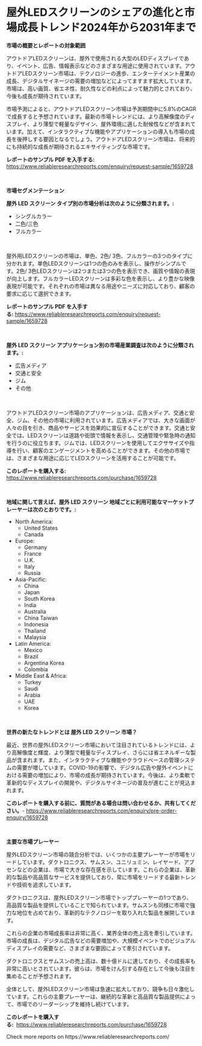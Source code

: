 <p><h1>屋外LEDスクリーンのシェアの進化と市場成長トレンド2024年から2031年まで</h1></p><p><strong>市場の概要とレポートの対象範囲</strong></p>
<p><p>アウトドアLEDスクリーンは、屋外で使用される大型のLEDディスプレイであり、イベント、広告、情報表示などのさまざまな用途に使用されています。アウトドアLEDスクリーン市場は、テクノロジーの進歩、エンターテイメント産業の成長、デジタルサイネージの需要の増加などによってますます拡大しています。市場は、高い画質、省エネ性、耐久性などの利点によって魅力的とされており、今後も成長が期待されています。</p><p>市場予測によると、アウトドアLEDスクリーン市場は予測期間中に5.8%のCAGRで成長すると予想されています。最新の市場トレンドには、より高解像度のディスプレイ、より薄型で軽量なデザイン、屋外環境に適した耐候性などが含まれています。加えて、インタラクティブな機能やアプリケーションの導入も市場の成長を後押しする要因となるでしょう。アウトドアLEDスクリーン市場は、将来的にも持続的な成長が期待されるエキサイティングな市場です。</p></p>
<p><strong>レポートのサンプル PDF を入手する:</strong> <a href="https://www.reliableresearchreports.com/enquiry/request-sample/1659728">https://www.reliableresearchreports.com/enquiry/request-sample/1659728</a></p>
<p>&nbsp;</p>
<p><strong>市場セグメンテーション</strong></p>
<p><strong>屋外 LED スクリーン タイプ別の市場分析は次のように分類されます。:</strong></p>
<p><ul><li>シングルカラー</li><li>二色/三色</li><li>フルカラー</li></ul></p>
<p>&nbsp;</p>
<p><p>屋外用LEDスクリーンの市場は、単色、2色/ 3色、フルカラーの3つのタイプに分かれます。単色LEDスクリーンは1つの色のみを表示し、操作がシンプルです。2色/ 3色LEDスクリーンは2つまたは3つの色を表示でき、画質や情報の表現が向上します。フルカラーLEDスクリーンは多彩な色を表示し、より豊かな映像表現が可能です。それぞれの市場は異なる用途やニーズに対応しており、顧客の要求に応じて選択できます。</p></p>
<p><strong>レポートのサンプル PDF を入手する:</strong>&nbsp;<a href="https://www.reliableresearchreports.com/enquiry/request-sample/1659728">https://www.reliableresearchreports.com/enquiry/request-sample/1659728</a></p>
<p>&nbsp;</p>
<p><strong> 屋外 LED スクリーン アプリケーション別の市場産業調査は次のように分類されます。:</strong></p>
<p><ul><li>広告メディア</li><li>交通と安全</li><li>ジム</li><li>その他</li></ul></p>
<p>&nbsp;</p>
<p><p>アウトドアLEDスクリーン市場のアプリケーションは、広告メディア、交通と安全、ジム、その他の市場に利用されています。広告メディアでは、大きな画面が人々の目を引き、商品やサービスを効果的に宣伝することができます。交通と安全では、LEDスクリーンは道路や街頭で情報を表示し、交通管理や緊急時の通知を行うのに役立ちます。ジムでは、LEDスクリーンを使用してエクササイズや指導を行い、顧客のエンゲージメントを高めることができます。その他の市場では、さまざまな用途に応じてLEDスクリーンを活用することが可能です。</p></p>
<p><strong>このレポートを購入する:</strong>&nbsp; <a href="https://www.reliableresearchreports.com/purchase/1659728">https://www.reliableresearchreports.com/purchase/1659728</a></p>
<p>&nbsp;</p>
<p><strong>地域に関して言えば、屋外 LED スクリーン 地域ごとに利用可能なマーケットプレーヤーは次のとおりです。:</strong></p>
<p><ul>
    <li>
        North America:
        <ul>
            <li>United States</li>
            <li>Canada</li>
        </ul>
    </li>
    <li>
        Europe:
        <ul>
            <li>Germany</li>
            <li>France</li>
            <li>U.K.</li>
            <li>Italy</li>
            <li>Russia</li>
        </ul>
    </li>
    <li>
        Asia-Pacific:
        <ul>
            <li>China</li>
            <li>Japan</li>
            <li>South Korea</li>
            <li>India</li>
            <li>Australia</li>
            <li>China Taiwan</li>
            <li>Indonesia</li>
            <li>Thailand</li>
            <li>Malaysia</li>
        </ul>
    </li>
    <li>
        Latin America:
        <ul>
            <li>Mexico</li>
            <li>Brazil</li>
            <li>Argentina Korea</li>
            <li>Colombia</li>
        </ul>
    </li>
    <li>
        Middle East & Africa:
        <ul>
            <li>Turkey</li>
            <li>Saudi</li>
            <li>Arabia</li>
            <li>UAE</li>
            <li>Korea</li>
        </ul>
    </li>
    </ul></p>
<p>&nbsp;</p>
<p><strong>世界の新たなトレンドとは 屋外 LED スクリーン 市場？</strong></p>
<p><p>最近、世界の屋外LEDスクリーン市場において注目されているトレンドには、より高解像度と輝度、より薄型で軽量なディスプレイ、さらには省エネルギーな製品が含まれます。また、インタラクティブな機能やクラウドベースの管理システムの需要が増しています。COVID-19の影響で、デジタル広告や屋外イベントにおける需要の増加により、市場の成長が期待されています。今後は、より柔軟で革新的なディスプレイの開発や、デジタルサイネージの普及が進むことが見込まれます。</p></p>
<p><strong>このレポートを購入する前に、質問がある場合は問い合わせるか、共有してください。</strong>- <a href="https://www.reliableresearchreports.com/enquiry/pre-order-enquiry/1659728">https://www.reliableresearchreports.com/enquiry/pre-order-enquiry/1659728</a></p>
<p>&nbsp;</p>
<p><strong>主要な市場プレーヤー</strong></p>
<p><p>屋外LEDスクリーン市場の競合分析では、いくつかの主要プレーヤーが市場をリードしています。ダクトロニクス、サムスン、ユニリュミン、レイヤード、アブセンなどの企業は、市場で大きな存在感を示しています。これらの企業は、革新的な製品や高品質なサービスを提供しており、常に市場をリードする最新トレンドや技術を追求しています。</p><p>ダクトロニクスは、屋外LEDスクリーン市場でトッププレーヤーの1つであり、高品質な製品を提供していることで知られています。サムスンも同様に市場で強力な地位を占めており、革新的なテクノロジーを取り入れた製品を展開しています。</p><p>これらの企業の市場成長率は非常に高く、業界全体の売上高を牽引しています。市場の成長は、デジタル広告などの需要増加や、大規模イベントでのビジュアルディスプレイの需要など、さまざまな要因によって牽引されています。</p><p>ダクトロニクスとサムスンの売上高は、数十億ドルに達しており、その成長率も非常に高いとされています。彼らは、市場をけん引する存在として今後も注目を集めることが予想されます。</p><p>全体として、屋外LEDスクリーン市場は急速に拡大しており、競争も日々激化しています。これらの主要プレーヤーは、継続的な革新と高品質な製品提供によって、市場でのリーダーシップを維持し続けています。</p></p>
<p><strong>このレポートを購入する:</strong>&nbsp;&nbsp;<a href="https://www.reliableresearchreports.com/purchase/1659728">https://www.reliableresearchreports.com/purchase/1659728</a></p>
<p>Check more reports on https://www.reliableresearchreports.com/</p>